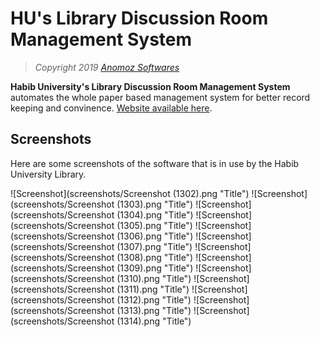 # HU's Library Discussion Room Management System

> *Copyright 2019 [Anomoz Softwares](https://www.Anomoz.com)*

**Habib University's Library Discussion Room Management System** automates the whole paper based management system for better record keeping and convinence. [Website available here](https://library.anomoz.com).

## Screenshots

Here are some screenshots of the software that is in use by the Habib University Library.

![Screenshot](screenshots/Screenshot (1302).png "Title")
![Screenshot](screenshots/Screenshot (1303).png "Title")
![Screenshot](screenshots/Screenshot (1304).png "Title")
![Screenshot](screenshots/Screenshot (1305).png "Title")
![Screenshot](screenshots/Screenshot (1306).png "Title")
![Screenshot](screenshots/Screenshot (1307).png "Title")
![Screenshot](screenshots/Screenshot (1308).png "Title")
![Screenshot](screenshots/Screenshot (1309).png "Title")
![Screenshot](screenshots/Screenshot (1310).png "Title")
![Screenshot](screenshots/Screenshot (1311).png "Title")
![Screenshot](screenshots/Screenshot (1312).png "Title")
![Screenshot](screenshots/Screenshot (1313).png "Title")
![Screenshot](screenshots/Screenshot (1314).png "Title")


